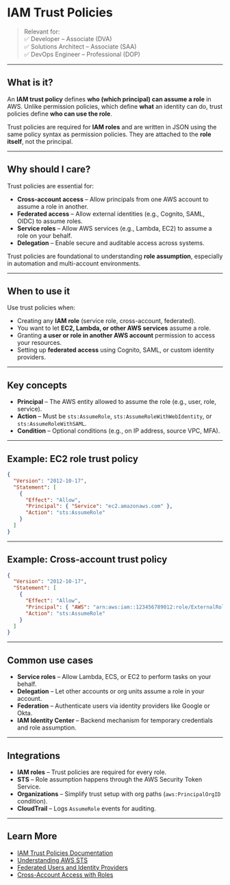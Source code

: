 # IAM Trust Policies

> Relevant for:  
> ✅ Developer – Associate (DVA)  
> ✅ Solutions Architect – Associate (SAA)  
> ✅ DevOps Engineer – Professional (DOP)

---

## What is it?

An **IAM trust policy** defines **who (which principal) can assume a role** in AWS. Unlike permission policies, which define **what** an identity can do, trust policies define **who can use the role**.

Trust policies are required for **IAM roles** and are written in JSON using the same policy syntax as permission policies. They are attached to the **role itself**, not the principal.

---

## Why should I care?

Trust policies are essential for:

- **Cross-account access** – Allow principals from one AWS account to assume a role in another.
- **Federated access** – Allow external identities (e.g., Cognito, SAML, OIDC) to assume roles.
- **Service roles** – Allow AWS services (e.g., Lambda, EC2) to assume a role on your behalf.
- **Delegation** – Enable secure and auditable access across systems.

Trust policies are foundational to understanding **role assumption**, especially in automation and multi-account environments.

---

## When to use it

Use trust policies when:

- Creating any **IAM role** (service role, cross-account, federated).
- You want to let **EC2, Lambda, or other AWS services** assume a role.
- Granting **a user or role in another AWS account** permission to access your resources.
- Setting up **federated access** using Cognito, SAML, or custom identity providers.

---

## Key concepts

- **Principal** – The AWS entity allowed to assume the role (e.g., user, role, service).
- **Action** – Must be `sts:AssumeRole`, `sts:AssumeRoleWithWebIdentity`, or `sts:AssumeRoleWithSAML`.
- **Condition** – Optional conditions (e.g., on IP address, source VPC, MFA).

---

## Example: EC2 role trust policy

```json
{
  "Version": "2012-10-17",
  "Statement": [
    {
      "Effect": "Allow",
      "Principal": { "Service": "ec2.amazonaws.com" },
      "Action": "sts:AssumeRole"
    }
  ]
}
```

---

## Example: Cross-account trust policy

```json
{
  "Version": "2012-10-17",
  "Statement": [
    {
      "Effect": "Allow",
      "Principal": { "AWS": "arn:aws:iam::123456789012:role/ExternalRole" },
      "Action": "sts:AssumeRole"
    }
  ]
}
```

---

## Common use cases

- **Service roles** – Allow Lambda, ECS, or EC2 to perform tasks on your behalf.
- **Delegation** – Let other accounts or org units assume a role in your account.
- **Federation** – Authenticate users via identity providers like Google or Okta.
- **IAM Identity Center** – Backend mechanism for temporary credentials and role assumption.

---

## Integrations

- **IAM roles** – Trust policies are required for every role.
- **STS** – Role assumption happens through the AWS Security Token Service.
- **Organizations** – Simplify trust setup with org paths (`aws:PrincipalOrgID` condition).
- **CloudTrail** – Logs `AssumeRole` events for auditing.

---

## Learn More

- [IAM Trust Policies Documentation](https://docs.aws.amazon.com/IAM/latest/UserGuide/id_roles_manage_modify.html)
- [Understanding AWS STS](https://docs.aws.amazon.com/STS/latest/APIReference/Welcome.html)
- [Federated Users and Identity Providers](https://docs.aws.amazon.com/IAM/latest/UserGuide/id_roles_providers.html)
- [Cross-Account Access with Roles](https://docs.aws.amazon.com/IAM/latest/UserGuide/id_roles_common-scenarios_aws-accounts.html)
